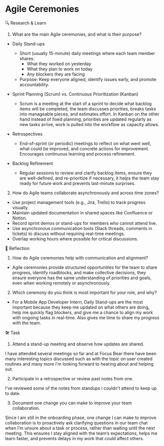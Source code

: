 # Agile Ceremonies

🔍 Research & Learn

1. What are the main Agile ceremonies, and what is their purpose?

- Daily Stand-ups
  - Short (usually 15-minute) daily meetings where each team member shares:
    - What they worked on yesterday
    - What they plan to work on today
    - Any blockers they are facing
  - Purpose: Keep everyone aligned, identify issues early, and promote accountability.

- Sprint Planning (Scrum) vs. Continuous Prioritization (Kanban)
  - Scrum is a meeting at the start of a sprint to decide what backlog items will be completed, the team discusses priorities, breaks tasks into manageable pieces, and estimates effort. In Kanban on the other hand instead of fixed planning, priorities are updated regularly as new tasks arrive, work is pulled into the workflow as capacity allows.

- Retrospectives
  - End-of-sprint (or periodic) meetings to reflect on what went well, what could be improved, and concrete actions for improvement. Encourages continuous learning and process refinement.

- Backlog Refinement
  - Regular sessions to review and clarify backlog items, ensure they are well-defined, and re-prioritize if necessary, it helps the team stay ready for future work and prevents last-minute surprises.

2. How do Agile teams collaborate asynchronously and across time zones?

- Use project management tools (e.g., Jira, Trello) to track progress visually.
- Maintain updated documentation in shared spaces like Confluence or Notion.
- Record sprint demos or stand-ups for members who cannot attend live.
- Use asynchronous communication tools (Slack threads, comments in tickets) to discuss without requiring real-time meetings.
- Overlap working hours where possible for critical discussions.

📝 Reflection

1. How do Agile ceremonies help with communication and alignment?

- Agile ceremonies provide structured opportunities for the team to share progress, identify roadblocks, and make collective decisions, they ensure everyone has the same understanding of priorities and goals, even when working remotely or asynchronously.

2. Which ceremony do you think is most important for your role, and why?

- For a Mobile App Developer Intern, Daily Stand-ups are the most important because they keep me updated on what others are doing, help me quickly flag blockers, and give me a chance to align my work with ongoing tasks in real-time. Also gives me time to share my progress with the team.

🛠️ Task

1. Attend a stand-up meeting and observe how updates are shared.

I have attended several meetings so far and at Focus Bear there have been many interesting topics discussed such as with the topic on user created routines and many more i'm looking forward to hearing about and helping out.

2. Participate in a retrospective or review past notes from one.

I've reviewed some of the notes from standups i couldn't attend to keep up to date.

3. Document one change you can make to improve your team collaboration.

Since I am still in the onboarding phase, one change I can make to improve collaboration is to proactively ask clarifying questions in our team chat when I’m unsure about a task or process, rather than waiting until the next meeting. This ensures I stay aligned with the team’s expectations, helps me learn faster, and prevents delays in my work that could affect others.
